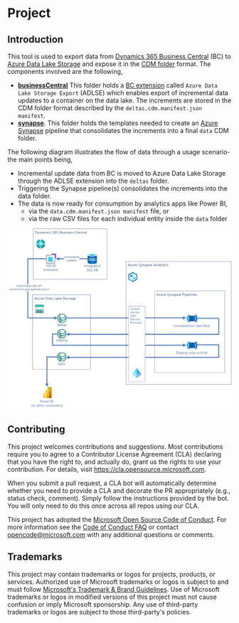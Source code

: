 # Project

## Introduction

This tool is used to export data from [Dynamics 365 Business Central](https://dynamics.microsoft.com/en-us/business-central/overview/) (BC) to [Azure Data Lake Storage](https://docs.microsoft.com/en-us/azure/storage/blobs/data-lake-storage-introduction) and expose it in the [CDM folder](https://docs.microsoft.com/en-us/common-data-model/data-lake) format. The components involved are the following,
- **[businessCentral](/tree/main/businessCentral/)** This folder holds a [BC extension](https://docs.microsoft.com/en-gb/dynamics365/business-central/ui-extensions) called `Azure Data Lake Storage Export` (ADLSE) which enables export of incremental data updates to a container on the data lake. The increments are stored in the CDM folder format described by the `deltas.cdm.manifest.json manifest`.
- **[synapse](/tree/main/synapse/)**\. This folder holds the templates needed to create an [Azure Synapse](https://azure.microsoft.com/en-gb/services/synapse-analytics/) pipeline that consolidates the increments into a final `data` CDM folder.

The following diagram illustrates the flow of data through a usage scenario- the main points being,
- Incremental update data from BC is moved to Azure Data Lake Storage through the ADLSE extension into the `deltas` folder.
- Triggering the Synapse pipeline(s) consolidates the increments into the data folder.
- The data is now ready for consumption by analytics apps like Power BI,
	- via the `data.cdm.manifest.json manifest` file, or
	- via the raw CSV files for each individual entity inside the `data` folder

![Architecture](/.assets/architecture.jpg "Flow of data")

## Contributing

This project welcomes contributions and suggestions.  Most contributions require you to agree to a
Contributor License Agreement (CLA) declaring that you have the right to, and actually do, grant us
the rights to use your contribution. For details, visit https://cla.opensource.microsoft.com.

When you submit a pull request, a CLA bot will automatically determine whether you need to provide
a CLA and decorate the PR appropriately (e.g., status check, comment). Simply follow the instructions
provided by the bot. You will only need to do this once across all repos using our CLA.

This project has adopted the [Microsoft Open Source Code of Conduct](https://opensource.microsoft.com/codeofconduct/).
For more information see the [Code of Conduct FAQ](https://opensource.microsoft.com/codeofconduct/faq/) or
contact [opencode@microsoft.com](mailto:opencode@microsoft.com) with any additional questions or comments.

## Trademarks

This project may contain trademarks or logos for projects, products, or services. Authorized use of Microsoft 
trademarks or logos is subject to and must follow 
[Microsoft's Trademark & Brand Guidelines](https://www.microsoft.com/en-us/legal/intellectualproperty/trademarks/usage/general).
Use of Microsoft trademarks or logos in modified versions of this project must not cause confusion or imply Microsoft sponsorship.
Any use of third-party trademarks or logos are subject to those third-party's policies.
